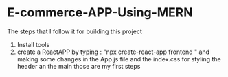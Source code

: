 # E-commerce-APP-Using-MERN

The steps that I follow it for building this project

1. Install tools
2. create a ReactAPP by typing : "npx create-react-app frontend " and making some changes in the App.js file and the index.css for styling the header an the main those are my first steps

